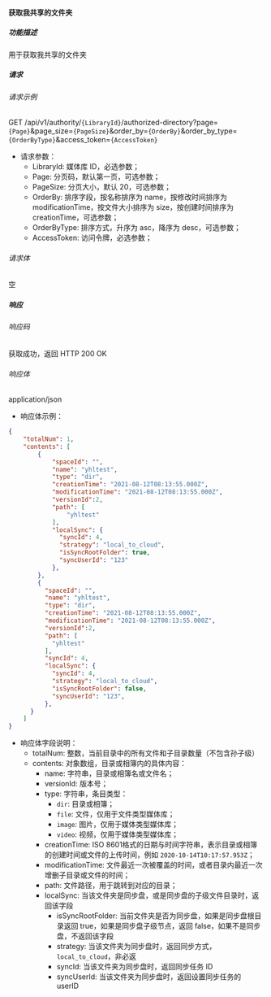 #### 获取我共享的文件夹

##### 功能描述

用于获取我共享的文件夹

##### 请求

###### 请求示例  

GET /api/v1/authority/`{LibraryId}`/authorized-directory?page=`{Page}`&page_size=`{PageSize}`&order_by=`{OrderBy}`&order_by_type=`{OrderByType}`&access_token=`{AccessToken}`

- 请求参数：
  - LibraryId: 媒体库 ID，必选参数；
  - Page: 分页码，默认第一页，可选参数；
  - PageSize: 分页大小，默认 20，可选参数；
  - OrderBy: 排序字段，按名称排序为 name，按修改时间排序为 modificationTime，按文件大小排序为 size，按创建时间排序为 creationTime，可选参数；
  - OrderByType: 排序方式，升序为 asc，降序为 desc，可选参数；
  - AccessToken: 访问令牌，必选参数；

###### 请求体

空

##### 响应

###### 响应码

获取成功，返回 HTTP 200 OK

###### 响应体

application/json

- 响应体示例：

```json
{
    "totalNum": 1,
    "contents": [
        {
            "spaceId": "",
            "name": "yhltest",
            "type": "dir",
            "creationTime": "2021-08-12T08:13:55.000Z",
            "modificationTime": "2021-08-12T08:13:55.000Z",
            "versionId":2,
            "path": [
                "yhltest"
            ],
            "localSync": {
              "syncId": 4,
              "strategy": "local_to_cloud",
              "isSyncRootFolder": true,
              "syncUserId": "123"
            },
        }, 
        {
          "spaceId": "",
          "name": "yhltest",
          "type": "dir",
          "creationTime": "2021-08-12T08:13:55.000Z",
          "modificationTime": "2021-08-12T08:13:55.000Z",
          "versionId":2,
          "path": [
            "yhltest"
          ],
          "syncId": 4,
          "localSync": {
            "syncId": 4,
            "strategy": "local_to_cloud",
            "isSyncRootFolder": false,
            "syncUserId": "123",
          },
      }
    ]
}
```

- 响应体字段说明：
  - totalNum: 整数，当前目录中的所有文件和子目录数量（不包含孙子级）
  - contents: 对象数组，目录或相簿内的具体内容：
    - name: 字符串，目录或相簿名或文件名；
    - versionId: 版本号；
    - type: 字符串，条目类型：
        - `dir`: 目录或相簿；
        - `file`: 文件，仅用于文件类型媒体库；
        - `image`: 图片，仅用于媒体类型媒体库；
        - `video`: 视频，仅用于媒体类型媒体库；
    - creationTime: ISO 8601格式的日期与时间字符串，表示目录或相簿的创建时间或文件的上传时间，例如 `2020-10-14T10:17:57.953Z`；
    - modificationTime: 文件最近一次被覆盖的时间，或者目录内最近一次增删子目录或文件的时间；
    - path: 文件路径，用于跳转到对应的目录；
    - localSync: 当该文件夹是同步盘，或是同步盘的子级文件目录时，返回该字段
        - isSyncRootFolder: 当前文件夹是否为同步盘，如果是同步盘根目录返回 true，如果是同步盘子级节点，返回 false，如果不是同步盘，不返回该字段
        - strategy: 当该文件夹为同步盘时，返回同步方式，`local_to_cloud`，非必返
        - syncId: 当该文件夹为同步盘时，返回同步任务 ID
        - syncUserId: 当该文件夹为同步盘时，返回设置同步任务的 userID
